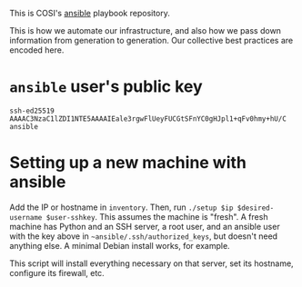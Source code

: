 This is COSI's [ansible](http://ansible.com) playbook repository.

This is how we automate our infrastructure, and also how we pass down
information from generation to generation. Our collective best practices are
encoded here.

# `ansible` user's public key

`ssh-ed25519 AAAAC3NzaC1lZDI1NTE5AAAAIEale3rgwFlUeyFUCGtSFnYC0gHJpl1+qFv0hmy+hU/C ansible`

# Setting up a new machine with ansible

Add the IP or hostname in `inventory`. Then, run `./setup $ip
$desired-username $user-sshkey`. This assumes the machine is "fresh". A fresh
machine has Python and an SSH server, a root user, and an ansible user with
the key above in `~ansible/.ssh/authorized_keys`, but doesn't need anything
else. A minimal Debian install works, for example.

This script will install everything necessary on that server, set its
hostname, configure its firewall, etc.

